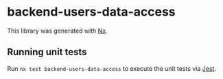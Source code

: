 # backend-users-data-access

This library was generated with [Nx](https://nx.dev).

## Running unit tests

Run `nx test backend-users-data-access` to execute the unit tests via [Jest](https://jestjs.io).
